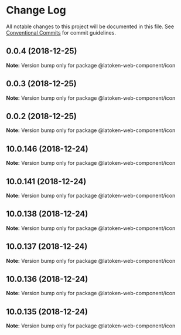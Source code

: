 # Change Log

All notable changes to this project will be documented in this file.
See [Conventional Commits](https://conventionalcommits.org) for commit guidelines.

## 0.0.4 (2018-12-25)

**Note:** Version bump only for package @latoken-web-component/icon





## 0.0.3 (2018-12-25)

**Note:** Version bump only for package @latoken-web-component/icon





## 0.0.2 (2018-12-25)

**Note:** Version bump only for package @latoken-web-component/icon





## 10.0.146 (2018-12-24)

**Note:** Version bump only for package @latoken-web-component/icon





## 10.0.141 (2018-12-24)

**Note:** Version bump only for package @latoken-web-component/icon





## 10.0.138 (2018-12-24)

**Note:** Version bump only for package @latoken-web-component/icon





## 10.0.137 (2018-12-24)

**Note:** Version bump only for package @latoken-web-component/icon





## 10.0.136 (2018-12-24)

**Note:** Version bump only for package @latoken-web-component/icon





## 10.0.135 (2018-12-24)

**Note:** Version bump only for package @latoken-web-component/icon
